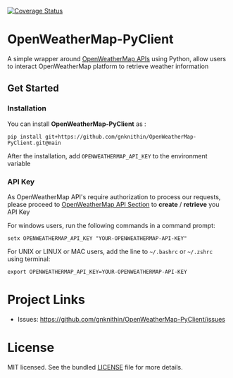 [![Coverage Status](https://coveralls.io/repos/github/gnknithin/OpenWeatherMap-PyClient/badge.svg?branch=main)](https://coveralls.io/github/gnknithin/OpenWeatherMap-PyClient?branch=main)
# OpenWeatherMap-PyClient
A simple wrapper around [OpenWeatherMap APIs](https://openweathermap.org/api) using Python, allow users to interact OpenWeatherMap platform to retrieve weather information

## Get Started

### Installation

You can install **OpenWeatherMap-PyClient** as :

    pip install git+https://github.com/gnknithin/OpenWeatherMap-PyClient.git@main

After the installation, add ``OPENWEATHERMAP_API_KEY`` to the environment variable

### API Key
As OpenWeatherMap API's require authorization to process our requests, please proceed to [OpenWeatherMap API Section](https://home.openweathermap.org/api_keys) to **create** / **retrieve** you API Key

For windows users, run the following commands in a command prompt:

    setx OPENWEATHERMAP_API_KEY "YOUR-OPENWEATHERMAP-API-KEY"

For UNIX or LINUX or MAC users, add the line to ``~/.bashrc`` or ``~/.zshrc`` using terminal:
    
    export OPENWEATHERMAP_API_KEY=YOUR-OPENWEATHERMAP-API-KEY


Project Links
=============
- Issues: https://github.com/gnknithin/OpenWeatherMap-PyClient/issues

License
=======

MIT licensed. See the bundled [LICENSE](https://github.com/gnknithin/OpenWeatherMap-PyClient/blob/main/LICENSE) file for more details.